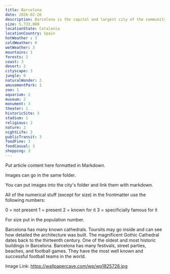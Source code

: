 ```yaml
---
title: Barcelona
date: 2026-02-26
description: Barcelona is the capital and largest city of the community of Catalonia.
size: 5,733,000
locationState: Catalonia
locationCountry: Spain
hotWeather : 3
coldWeather: 0
wetWeather: 3
mountains: 1
forests: 2
coast: 3
desert: 2
cityscape: 3
jungle: 0
naturalWonder: 2
amusementPark: 1
zoo: 1
aquarium: 2
museum: 2
monument: 3
theater: 1
historicSite: 3
stadium: 1
religious: 2
nature: 2
nightLife: 3
publicTransit: 3
foodFine: 3
foodCasual: 3
shopping: 3
---
```


Put article content here formatted in Markdown.

Images can go in the same folder.

You can put images into the city's folder and link them with markdown.


All of the numerical stuff (except for size) in the frontmatter use the following numbers:

0 = not present
1 = present
2 = known for it
3 = specificially famous for it

For size put in the population number.

Barcelona has many known cathedrals. Toursits may go inside and can see how detailed the architecture was built. The magnificent Gothic Cathedral dates back to the thirteenth century. One of the oldest and most historic buildings in Barcelona. Barcelona has many festivals, street parties, beaches, and football games. They have the most well known and successful football teams in the world.


Image Link: https://wallpapercave.com/wp/wp1825728.jpg
